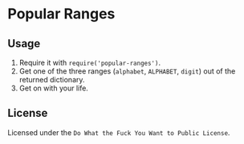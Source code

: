 # Popular Ranges

## Usage
1. Require it with `require('popular-ranges')`.
2. Get one of the three ranges (`alphabet`, `ALPHABET`, `digit`) out of the returned dictionary.
3. Get on with your life.

## License
Licensed under the `Do What the Fuck You Want to Public License`.